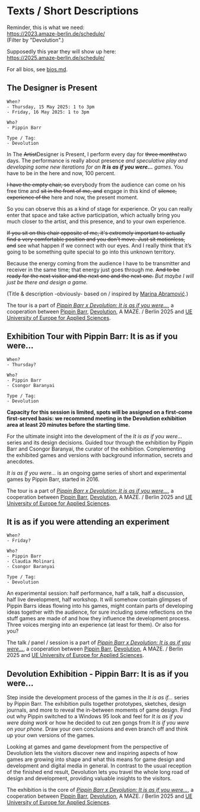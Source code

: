 # Texts / Short Descriptions

Reminder, this is what we need:  
https://2023.amaze-berlin.de/schedule/  
(Filter by "Devolution".)

Supposedly this year they will show up here:  
https://2025.amaze-berlin.de/schedule/

For all bios, see [bios.md](./bios.md).

## The Designer is Present

```
When?
- Thursday, 15 May 2025: 1 to 3pm
- Friday, 16 May 2025: 1 to 3pm

Who?
- Pippin Barr

Type / Tag:
- Devolution
```

In The ~~Artist~~Designer is Present, I perform every day for ~~three months~~two days. The performance is really about presence *and speculative play and developing some new iterations for an **It is as if you were...** games*. You have to be in the here and now, 100 percent.

~~I have the empty chair, so~~ everybody from the audience can come on his free time and ~~sit in the front of me, and~~ engage in this kind of ~~silence, experience of the~~ here and now, the present moment.

So you can observe this as a kind of stage for experience. Or you can really enter that space and take active participation, which actually bring you much closer to the artist, and this presence, and to your own experience.

~~If you sit on this chair opposite of me, it's extremely important to actually find a very comfortable position and you don't move. Just sit motionless, and~~ see what happen if we connect with our eyes. And I really think that it’s going to be something quite special to go into this unknown territory.

Because the energy coming from the audience I have to be transmitter and receiver in the same time; that energy just goes through me. ~~And to be ready for the next visitor and the next one and the next one.~~ *But maybe I will just be there and design a game.*

(Title & description -obviously- based on / inspired by [Marina Abramović](https://www.moma.org/audio/playlist/243/3133).)

The tour is a part of [*Pippin Barr x Devolution: It is as if you were...*](https://github.com/csongorb/growingstuff), a cooperation between [Pippin Barr](https://pippinbarr.com/), [Devolution](https://devolution.online/), A MAZE. / Berlin 2025 and [UE University of Europe for Applied Sciences](https://www.ue-germany.com).

## Exhibition Tour with Pippin Barr: It is as if you were...

```
When?
- Thursday?

Who?
- Pippin Barr
- Csongor Baranyai

Type / Tag:
- Devolution
```

**Capacity for this session is limited, spots will be assigned on a first-come first-served basis: we recommend meeting in the Devolution exhibition area at least 20 minutes before the starting time.**

For the ultimate insight into the development of the *It is as if you were...* series and its design decisions. Guided tour through the exhibition by Pippin Barr and Csongor Baranyai, the curator of the exhibition. Complementing the exhibited games and versions with background information, secrets and anecdotes.

*It is as if you were...* is an ongoing game series of short and experimental games by Pippin Barr, started in 2016.

The tour is a part of [*Pippin Barr x Devolution: It is as if you were...*](https://github.com/csongorb/growingstuff), a cooperation between [Pippin Barr](https://pippinbarr.com/), [Devolution](https://devolution.online/), A MAZE. / Berlin 2025 and [UE University of Europe for Applied Sciences](https://www.ue-germany.com).

## It is as if you were attending an experiment

```
When?
- Friday?

Who?
- Pippin Barr
- Claudia Molinari
- Csongor Baranyai

Type / Tag:
- Devolution
```

An experimental session: half performance, half a talk, half a discussion, half live development, half workshop. It will somehow contain glimpses of Pippin Barrs ideas flowing into his games, might contain parts of developing ideas together with the audience, for sure including some reflections on the stuff games are made of and how they influence the development process. Three voices merging into an experience (at least for them). Or also for you?

The talk / panel / session is a part of [*Pippin Barr x Devolution: It is as if you were...*](https://github.com/csongorb/growingstuff), a cooperation between [Pippin Barr](https://pippinbarr.com/), [Devolution](https://devolution.online/), A MAZE. / Berlin 2025 and [UE University of Europe for Applied Sciences](https://www.ue-germany.com).

## Devolution Exhibition - Pippin Barr: It is as if you were...

Step inside the development process of the games in the *It is as if...* series by Pippin Barr. The exhibition pulls together prototypes, sketches, design journals, and more to reveal the in-between moments of game design. Find out why Pippin switched to a Windows 95 look and feel for *It is as if you were doing work* or how he decided to cut zen gongs from *It is if you were on your phone*. Draw your own conclusions and even branch off and think up your own versions of the games.

Looking at games and game development from the perspective of Devolution lets the visitors discover new and inspiring aspects of how games are growing into shape and what this means for game design and development and digital media in general. In contrast to the usual reception of the finished end result, Devolution lets you travel the whole long road of design and development, providing valuable insights to the visitors.

The exhibition is the core of [*Pippin Barr x Devolution: It is as if you were...*](https://github.com/csongorb/growingstuff), a cooperation between [Pippin Barr](https://pippinbarr.com/), [Devolution](https://devolution.online/), A MAZE. / Berlin 2025 and [UE University of Europe for Applied Sciences](https://www.ue-germany.com).